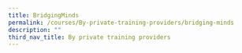 ```yaml
---
title: BridgingMinds
permalink: /courses/By-private-training-providers/bridging-minds
description: ""
third_nav_title: By private training providers
---
```

